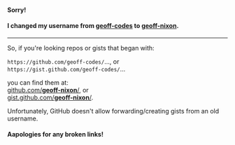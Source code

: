 

#### Sorry!
#### I changed my username from [geoff-codes](https://github.com/geoff-codes) to [geoff-nixon](https://github.com/geoff-nixon).
----
So, if you're looking repos or gists that began with:

`https://github.com/geoff-codes/`...,
or  
`https://gist.github.com/geoff-codes/`...

you can find them at:    
[github.com/**geoff-nixon**/](https://github.com/geoff-nixon/), or    
[gist.github.com/**geoff-nixon**/](https://gist/github.com/geoff-nixon/).

Unfortunately, GitHub doesn't allow forwarding/creating gists from an old username.

#### Aapologies for any broken links!
